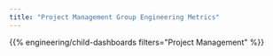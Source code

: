 ```yaml
---
title: "Project Management Group Engineering Metrics"
---
```


{{% engineering/child-dashboards filters="Project Management" %}}
